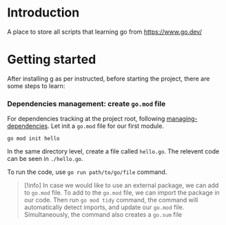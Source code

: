 # Introduction

A place to store all scripts that learning go from https://www.go.dev/

# Getting started

After installing g as per instructed, before starting the project,
there are some steps to learn:

### Dependencies management: create `go.mod` file

For dependencies tracking at the project root, following [managing-dependencies](https://go.dev/doc/modules/managing-dependencies#naming_module).
Let init a `go.mod` file for our first module.

```shell
go mod init hello
```

In the same directory level, create a file called `hello.go`.
The relevent code can be seen in `./hello.go`.

To run the code, use `go run path/to/go/file` command.

> \[!info\]
> In case we would like to use an external package, we can add to `go.mod` file.
> To add to the `go.mod` file, we can import the package in our code.
> Then run `go mod tidy` command, the command will automatically detect imports,
> and update our `go.mod` file. Simultaneously, the command also creates a `go.sum` file
